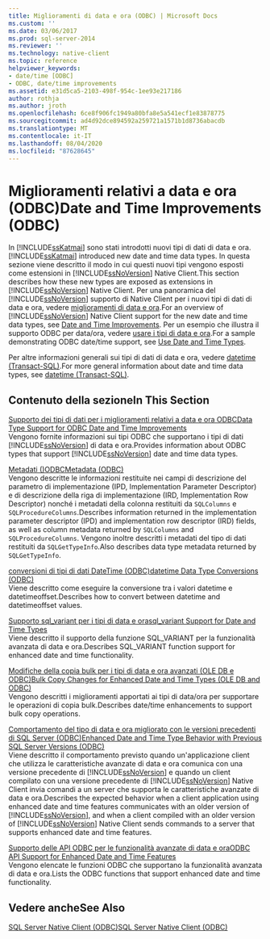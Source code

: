 ```yaml
---
title: Miglioramenti di data e ora (ODBC) | Microsoft Docs
ms.custom: ''
ms.date: 03/06/2017
ms.prod: sql-server-2014
ms.reviewer: ''
ms.technology: native-client
ms.topic: reference
helpviewer_keywords:
- date/time [ODBC]
- ODBC, date/time improvements
ms.assetid: e31d5ca5-2103-498f-954c-1ee93e217186
author: rothja
ms.author: jroth
ms.openlocfilehash: 6ce8f906fc1949a80bfa8e5a541ecf1e83878775
ms.sourcegitcommit: ad4d92dce894592a259721a1571b1d8736abacdb
ms.translationtype: MT
ms.contentlocale: it-IT
ms.lasthandoff: 08/04/2020
ms.locfileid: "87628645"
---
```

# <a name="date-and-time-improvements-odbc"></a><span data-ttu-id="3e0a1-102">Miglioramenti relativi a data e ora (ODBC)</span><span class="sxs-lookup"><span data-stu-id="3e0a1-102">Date and Time Improvements (ODBC)</span></span>
  <span data-ttu-id="3e0a1-103">In [!INCLUDE[ssKatmai](../../includes/sskatmai-md.md)] sono stati introdotti nuovi tipi di dati di data e ora.</span><span class="sxs-lookup"><span data-stu-id="3e0a1-103">[!INCLUDE[ssKatmai](../../includes/sskatmai-md.md)] introduced new date and time data types.</span></span> <span data-ttu-id="3e0a1-104">In questa sezione viene descritto il modo in cui questi nuovi tipi vengono esposti come estensioni in [!INCLUDE[ssNoVersion](../../includes/ssnoversion-md.md)] Native Client.</span><span class="sxs-lookup"><span data-stu-id="3e0a1-104">This section describes how these new types are exposed as extensions in [!INCLUDE[ssNoVersion](../../includes/ssnoversion-md.md)] Native Client.</span></span> <span data-ttu-id="3e0a1-105">Per una panoramica del [!INCLUDE[ssNoVersion](../../includes/ssnoversion-md.md)] supporto di Native Client per i nuovi tipi di dati di data e ora, vedere [miglioramenti di data e ora](../native-client/features/date-and-time-improvements.md).</span><span class="sxs-lookup"><span data-stu-id="3e0a1-105">For an overview of [!INCLUDE[ssNoVersion](../../includes/ssnoversion-md.md)] Native Client support for the new date and time data types, see [Date and Time Improvements](../native-client/features/date-and-time-improvements.md).</span></span> <span data-ttu-id="3e0a1-106">Per un esempio che illustra il supporto ODBC per data/ora, vedere [usare i tipi di data e ora](../native-client-odbc-how-to/use-date-and-time-types.md).</span><span class="sxs-lookup"><span data-stu-id="3e0a1-106">For a sample demonstrating ODBC date/time support, see [Use Date and Time Types](../native-client-odbc-how-to/use-date-and-time-types.md).</span></span>  
  
 <span data-ttu-id="3e0a1-107">Per altre informazioni generali sui tipi di dati di data e ora, vedere [datetime &#40;Transact-SQL&#41;](/sql/t-sql/data-types/datetime-transact-sql).</span><span class="sxs-lookup"><span data-stu-id="3e0a1-107">For more general information about date and time data types, see [datetime &#40;Transact-SQL&#41;](/sql/t-sql/data-types/datetime-transact-sql).</span></span>  
  
## <a name="in-this-section"></a><span data-ttu-id="3e0a1-108">Contenuto della sezione</span><span class="sxs-lookup"><span data-stu-id="3e0a1-108">In This Section</span></span>  
 [<span data-ttu-id="3e0a1-109">Supporto dei tipi di dati per i miglioramenti relativi a data e ora ODBC</span><span class="sxs-lookup"><span data-stu-id="3e0a1-109">Data Type Support for ODBC Date and Time Improvements</span></span>](../../relational-databases/native-client-odbc-date-time/data-type-support-for-odbc-date-and-time-improvements.md)  
 <span data-ttu-id="3e0a1-110">Vengono fornite informazioni sui tipi ODBC che supportano i tipi di dati [!INCLUDE[ssNoVersion](../../includes/ssnoversion-md.md)] di data e ora.</span><span class="sxs-lookup"><span data-stu-id="3e0a1-110">Provides information about ODBC types that support [!INCLUDE[ssNoVersion](../../includes/ssnoversion-md.md)] date and time data types.</span></span>  
  
 [<span data-ttu-id="3e0a1-111">Metadati &#40;&#41;ODBC</span><span class="sxs-lookup"><span data-stu-id="3e0a1-111">Metadata &#40;ODBC&#41;</span></span>](../../database-engine/dev-guide/metadata-odbc.md)  
 <span data-ttu-id="3e0a1-112">Vengono descritte le informazioni restituite nei campi di descrizione del parametro di implementazione (IPD, Implementation Parameter Descriptor) e di descrizione della riga di implementazione (IRD, Implementation Row Descriptor) nonché i metadati della colonna restituiti da `SQLColumns` e `SQLProcedureColumns`.</span><span class="sxs-lookup"><span data-stu-id="3e0a1-112">Describes information returned in the implementation parameter descriptor (IPD) and implementation row descriptor (IRD) fields, as well as column metadata returned by `SQLColumns` and `SQLProcedureColumns`.</span></span> <span data-ttu-id="3e0a1-113">Vengono inoltre descritti i metadati del tipo di dati restituiti da `SQLGetTypeInfo`.</span><span class="sxs-lookup"><span data-stu-id="3e0a1-113">Also describes data type metadata returned by `SQLGetTypeInfo`.</span></span>  
  
 [<span data-ttu-id="3e0a1-114">conversioni di tipi di dati DateTime &#40;ODBC&#41;</span><span class="sxs-lookup"><span data-stu-id="3e0a1-114">datetime Data Type Conversions &#40;ODBC&#41;</span></span>](datetime-data-type-conversions-odbc.md)  
 <span data-ttu-id="3e0a1-115">Viene descritto come eseguire la conversione tra i valori datetime e datetimeoffset.</span><span class="sxs-lookup"><span data-stu-id="3e0a1-115">Describes how to convert between datetime and datetimeoffset values.</span></span>  
  
 [<span data-ttu-id="3e0a1-116">Supporto sql_variant per i tipi di data e ora</span><span class="sxs-lookup"><span data-stu-id="3e0a1-116">sql_variant Support for Date and Time Types</span></span>](sql-variant-support-for-date-and-time-types.md)  
 <span data-ttu-id="3e0a1-117">Viene descritto il supporto della funzione SQL_VARIANT per la funzionalità avanzata di data e ora.</span><span class="sxs-lookup"><span data-stu-id="3e0a1-117">Describes SQL_VARIANT function support for enhanced date and time functionality.</span></span>  
  
 [<span data-ttu-id="3e0a1-118">Modifiche della copia bulk per i tipi di data e ora avanzati &#40;OLE DB e ODBC&#41;</span><span class="sxs-lookup"><span data-stu-id="3e0a1-118">Bulk Copy Changes for Enhanced Date and Time Types &#40;OLE DB and ODBC&#41;</span></span>](../../relational-databases/native-client-odbc-date-time/bulk-copy-changes-for-enhanced-date-and-time-types-ole-db-and-odbc.md)  
 <span data-ttu-id="3e0a1-119">Vengono descritti i miglioramenti apportati ai tipi di data/ora per supportare le operazioni di copia bulk.</span><span class="sxs-lookup"><span data-stu-id="3e0a1-119">Describes date/time enhancements to support bulk copy operations.</span></span>  
  
 [<span data-ttu-id="3e0a1-120">Comportamento del tipo di data e ora migliorato con le versioni precedenti di SQL Server &#40;ODBC&#41;</span><span class="sxs-lookup"><span data-stu-id="3e0a1-120">Enhanced Date and Time Type Behavior with Previous SQL Server Versions &#40;ODBC&#41;</span></span>](enhanced-date-and-time-type-behavior-with-previous-sql-server-versions-odbc.md)  
 <span data-ttu-id="3e0a1-121">Viene descritto il comportamento previsto quando un'applicazione client che utilizza le caratteristiche avanzate di data e ora comunica con una versione precedente di [!INCLUDE[ssNoVersion](../../includes/ssnoversion-md.md)] e quando un client compilato con una versione precedente di [!INCLUDE[ssNoVersion](../../includes/ssnoversion-md.md)] Native Client invia comandi a un server che supporta le caratteristiche avanzate di data e ora.</span><span class="sxs-lookup"><span data-stu-id="3e0a1-121">Describes the expected behavior when a client application using enhanced date and time features communicates with an older version of [!INCLUDE[ssNoVersion](../../includes/ssnoversion-md.md)], and when a client compiled with an older version of [!INCLUDE[ssNoVersion](../../includes/ssnoversion-md.md)] Native Client sends commands to a server that supports enhanced date and time features.</span></span>  
  
 [<span data-ttu-id="3e0a1-122">Supporto delle API ODBC per le funzionalità avanzate di data e ora</span><span class="sxs-lookup"><span data-stu-id="3e0a1-122">ODBC API Support for Enhanced Date and Time Features</span></span>](odbc-api-support-for-enhanced-date-and-time-features.md)  
 <span data-ttu-id="3e0a1-123">Vengono elencate le funzioni ODBC che supportano la funzionalità avanzata di data e ora.</span><span class="sxs-lookup"><span data-stu-id="3e0a1-123">Lists the ODBC functions that support enhanced date and time functionality.</span></span>  
  
## <a name="see-also"></a><span data-ttu-id="3e0a1-124">Vedere anche</span><span class="sxs-lookup"><span data-stu-id="3e0a1-124">See Also</span></span>  
 [<span data-ttu-id="3e0a1-125">SQL Server Native Client &#40;ODBC&#41;</span><span class="sxs-lookup"><span data-stu-id="3e0a1-125">SQL Server Native Client &#40;ODBC&#41;</span></span>](../../relational-databases/native-client/odbc/sql-server-native-client-odbc.md)  
  
  
